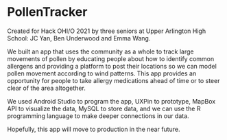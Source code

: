 # PollenTracker

Created for Hack OHI/O 2021 by three seniors at Upper Arlington High School: JC Yan, Ben Underwood and Emma Wang.

We built an app that uses the community as a whole to track large movements of pollen by educating people about how to identify common allergens and providing a platform to post their locations so we can model pollen movement according to wind patterns. This app provides an opportunity for people to take allergy medications ahead of time or to steer clear of the area altogether. 

We used Android Studio to program the app, UXPin to prototype, MapBox API to visualize the data, MySQL to store data, and we can use the R programming language to make deeper connections in our data.

Hopefully, this app will move to production in the near future.
